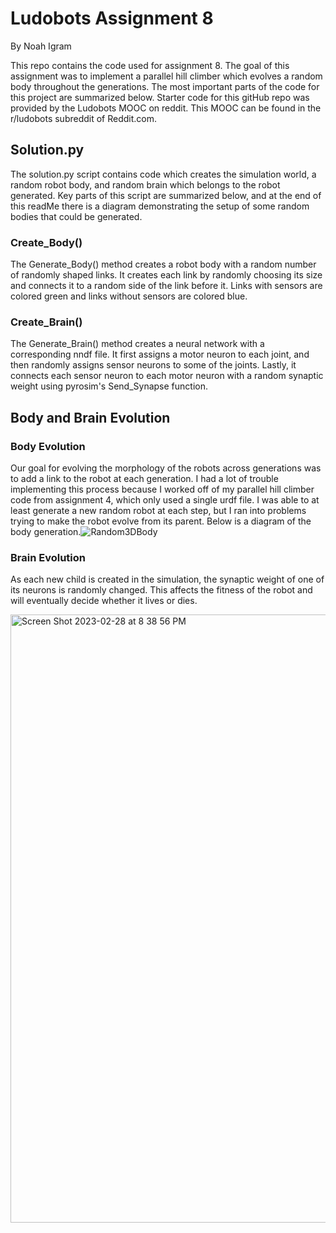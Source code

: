 # Ludobots Assignment 8

By Noah Igram

This repo contains the code used for assignment 8. The goal of this assignment was to implement a parallel hill climber which evolves a random body throughout the generations. The most important parts of the code for this project are summarized below. Starter code for this gitHub repo was provided by the Ludobots MOOC on reddit. This MOOC can be found in the r/ludobots subreddit of Reddit.com.

## Solution.py

The solution.py script contains code which creates the simulation world, a random robot body, and random brain which belongs to the robot generated. Key parts of this script are summarized below, and at the end of this readMe there is a diagram demonstrating the setup of some random bodies that could be generated.

### Create_Body()

The Generate_Body() method creates a robot body with a random number of randomly shaped links. It creates each link by randomly choosing its size and connects it to a random side of the link before it. Links with sensors are colored green and links without sensors are colored blue.

### Create_Brain()

The Generate_Brain() method creates a neural network with a corresponding nndf file. It first assigns a motor neuron to each joint, and then randomly assigns sensor neurons to some of the joints. Lastly, it connects each sensor neuron to each motor neuron with a random synaptic weight using pyrosim's Send_Synapse function.

## Body and Brain Evolution

### Body Evolution

Our goal for evolving the morphology of the robots across generations was to add a link to the robot at each generation. I had a lot of trouble implementing this process because I worked off of my parallel hill climber code from assignment 4, which only used a single urdf file. I was able to at least generate a new random robot at each step, but I ran into problems trying to make the robot evolve from its parent. Below is a diagram of the body generation.![Random3DBody](https://user-images.githubusercontent.com/75544386/220231503-1c5ac866-97dd-407c-8d4e-9a28791b0224.jpg)

### Brain Evolution

As each new child is created in the simulation, the synaptic weight of one of its neurons is randomly changed. This affects the fitness of the robot and will eventually decide whether it lives or dies.

<img width="973" alt="Screen Shot 2023-02-28 at 8 38 56 PM" src="https://user-images.githubusercontent.com/75544386/222031768-7ce43c31-dde6-49ab-91ad-49a3081c25ef.png">
